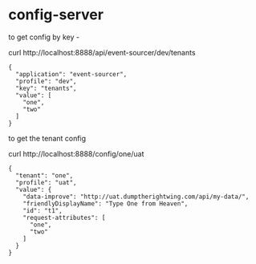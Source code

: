 # config-server


to get config by key -
 
curl http://localhost:8888/api/event-sourcer/dev/tenants

```
{
  "application": "event-sourcer",
  "profile": "dev",
  "key": "tenants",
  "value": [
    "one",
    "two"
  ]
}

```

to get the tenant config 

curl http://localhost:8888/config/one/uat

```
{
  "tenant": "one",
  "profile": "uat",
  "value": {
    "data-improve": "http://uat.dumptherightwing.com/api/my-data/",
    "friendlyDisplayName": "Type One from Heaven",
    "id": "t1",
    "request-attributes": [
      "one",
      "two"
    ]
  }
}
```